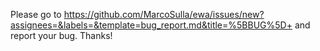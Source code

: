 Please go to https://github.com/MarcoSulla/ewa/issues/new?assignees=&labels=&template=bug_report.md&title=%5BBUG%5D+
and report your bug. Thanks!

